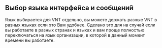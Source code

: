 ## Выбор языка интерфейса и сообщений

Язык выбирается для VNT отдельно, вы можете держать разные VNT в разных языках если это Вам удобнее.
Сделано это для на случай если вы работаете в разных странах и языках и вам проще
полностью переключаться на язык организации, в которой в данный момент времени вы работаете.